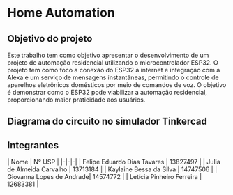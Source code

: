 # Home Automation


## Objetivo do projeto
Este trabalho tem como objetivo apresentar o desenvolvimento de um projeto de automação residencial utilizando o microcontrolador ESP32. O projeto tem como foco a conexão do ESP32 à internet e integração com a Alexa e um serviço de mensagens instantâneas, permitindo o controle de aparelhos eletrônicos domésticos por meio de comandos de voz. O objetivo é demonstrar como o ESP32 pode viabilizar a automação residencial, proporcionando maior praticidade aos usuários.

## Diagrama do circuito no simulador Tinkercad

## Integrantes

| Nome | N° USP |
|-|-|-|
| Felipe Eduardo Dias Tavares | 13827497 |
| Julia de Almeida Carvalho | 13713184 |
| Kaylaine Bessa da Silva | 14747506 |
| Giovanna Lopes de Andrade| 14574772 |
| Letícia Pinheiro Ferreira | 12683381 |





